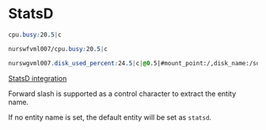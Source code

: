 # StatsD

```css
cpu.busy:20.5|c
```

```css
nurswfvml007/cpu.busy:20.5|c
```

```css
nurswgvml007.disk_used_percent:24.5|c|@0.5|#mount_point:/,disk_name:/sda
```

[StatsD integration](../../integration/statsd/README.md)

Forward slash is supported as a control character to extract the entity name.

If no entity name is set, the default entity will be set as `statsd`.
